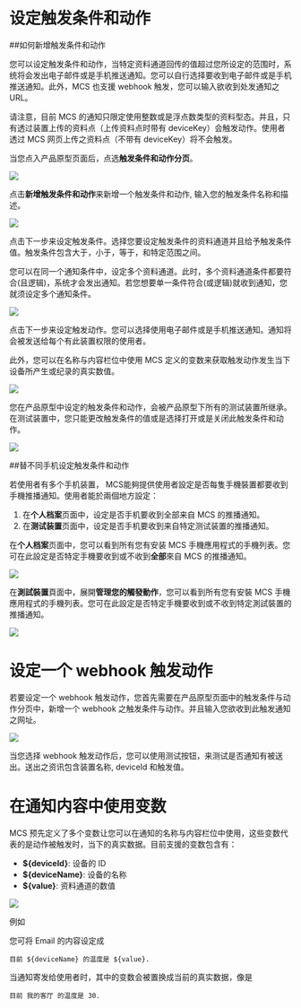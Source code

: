 # 设定触发条件和动作

##如何新增触发条件和动作

您可以设定触发条件和动作，当特定资料通道回传的值超过您所设定的范围时，系统将会发出电子邮件或是手机推送通知。您可以自行选择要收到电子邮件或是手机推送通知。此外，MCS 也支援 webhook 触发，您可以输入欲收到处发通知之 URL。

请注意，目前 MCS 的通知只限定使用整数或是浮点数类型的资料型态。并且，只有透过装置上传的资料点（上传资料点时带有 deviceKey）会触发动作。使用者透过 MCS 网页上传之资料点（不带有 deviceKey）将不会触发。

当您点入产品原型页面后，点选**触发条件和动作分页**。

![](../images/Trigger/img_trigger_01.png)

点击**新增触发条件和动作**来新增一个触发条件和动作, 输入您的触发条件名称和描述。

![](../images/Trigger/img_trigger_02.png)

点击下一步来设定触发条件。选择您要设定触发条件的资料通道并且给予触发条件值。触发条件包含大于，小于，等于，和特定范围之间。

您可以在同一个通知条件中，设定多个资料通道。此时，多个资料通道条件都要符合(且逻辑)，系统才会发出通知。若您想要单一条件符合(或逻辑)就收到通知，您就须设定多个通知条件。

![](../images/Trigger/img_trigger_03.png)

点击下一步来设定触发动作。您可以选择使用电子邮件或是手机推送通知。通知将会被发送给每个有此装置权限的使用者。

此外，您可以在名称与内容栏位中使用 MCS 定义的变数来获取触发动作发生当下设备所产生或纪录的真实数值。


![](../images/Trigger/img_trigger_04.png)

您在产品原型中设定的触发条件和动作，会被产品原型下所有的测试装置所继承。在测试装置中，您只能更改触发条件的值或是选择打开或是关闭此触发条件和动作。

![](../images/Trigger/img_trigger_05.png)

##替不同手机设定触发条件和动作

若使用者有多个手机装置， MCS能夠提供使用者設定是否每隻手機裝置都要收到手機推播通知。使用者能於兩個地方設定：

1. 在**个人档案**页面中，设定是否手机要收到全部来自 MCS 的推播通知。
2. 在**测试装置**页面中，设定是否手机要收到来自特定测试装置的推播通知。

在**个人档案**页面中，您可以看到所有您有安装 MCS 手機應用程式的手機列表。您可在此設定是否特定手機要收到或不收到**全部**來自 MCS 的推播通知。

![](../images/Trigger/img_trigger_06.png)

在**測試裝置**頁面中，展開**管理您的觸發動作**，您可以看到所有您有安裝 MCS 手機應用程式的手機列表。您可在此設定是否特定手機要收到或不收到特定測試裝置的推播通知。

![](../images/Trigger/img_trigger_07.png)


# 设定一个 webhook 触发动作

若要设定一个 webhook 触发动作，您首先需要在产品原型页面中的触发条件与动作分页中，新增一个 webhook 之触发条件与动作。并且输入您欲收到此触发通知之网址。


![](../images/Trigger/img_trigger_08.png)

当您选择 webhook 触发动作后，您可以使用测试按钮，来测试是否通知有被送出。送出之资讯包含装置名称, deviceId 和触发值。

# 在通知内容中使用变数

MCS 预先定义了多个变数让您可以在通知的名称与内容栏位中使用，这些变数代表的是动作被触发时，当下的真实数据。目前支援的变数包含有：

* **${deviceId}**: 设备的 ID
* **${deviceName}**: 设备的名称
* **${value}**: 资料通道的数值

![](../images/Trigger/img_trigger_09.png)

例如

您可将 Email 的内容设定成

	目前 ${deviceName} 的温度是 ${value}.
	
当通知寄发给使用者时，其中的变数会被置换成当前的真实数据，像是
	
	目前 我的客厅 的温度是 30.
	